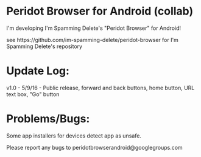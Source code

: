 # Peridot Browser for Android (collab)
I'm developing I'm Spamming Delete's "Peridot Browser" for Android!
<p> </p>
see https://github.com/im-spamming-delete/peridot-browser for I'm Spamming Delete's repository
<p> </p>
<p> </p>
<h1> Update Log: </h1>
<p> </p>
v1.0 - 5/9/16 - Public release, forward and back buttons, home button, URL text box, "Go" button
<p> </p>
<h1> Problems/Bugs: </h1>
<p> </p>
Some app installers for devices detect app as unsafe.
<p> </p>
Please report any bugs to peridotbrowserandroid@googlegroups.com
